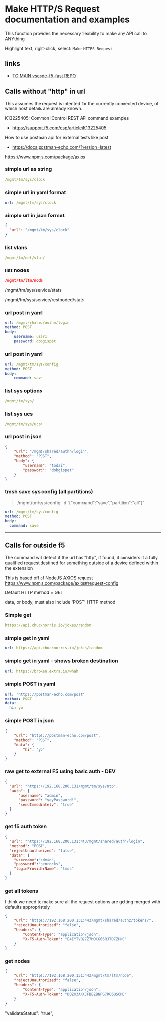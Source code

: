 
# Make HTTP/S Request documentation and examples

This function provides the necessary flexbility to make any API call to ANYthing

Highlight text, right-click, select: `Make HTTPS Request`

## links

- [TO MAIN vscode-f5-fast REPO](https://github.com/DumpySquare/vscode-f5-fast)

## Calls without "http" in url

This assumes the request is intented for the currently connected device, of which host details are already known.

K13225405: Common iControl REST API command examples

- <https://support.f5.com/csp/article/K13225405>

How to use postman api for external tests like post

- <https://docs.postman-echo.com/?version=latest>

<https://www.npmjs.com/package/axios>

### simple url as string

```yaml
/mgmt/tm/sys/clock
```

### simple url in yaml format

```yaml
url: /mgmt/tm/sys/clock
```

### simple url in json format

```json
{
  "url": "/mgmt/tm/sys/clock"
}
```

### list vlans

```yaml
/mgmt/tm/net/vlan/
```

### list nodes

```json
/mgmt/tm/ltm/node
```

/mgmt/tm/sys/service/stats

/mgmt/tm/sys/service/restnoded/stats

### url post in yaml

```yaml
url: /mgmt/shared/authn/login
method: POST
body:
    username: user1
    password: dobgispet

```

### url post in yaml

```yaml
url: /mgmt/tm/sys/config
method: POST
body:
    command: save
```

### list sys options

```yaml
/mgmt/tm/sys/
```

### list sys ucs

```yaml
/mgmt/tm/sys/ucs/
```

### url post in json

```json
{
    "url": "/mgmt/shared/authn/login",
    "method": "POST",
    "body": {
        "username": "todai",
        "password": "dobgispet"
    }
}
```

### tmsh save sys config (all partitions)

><POST> /mgmt/tm/sys/config  -d '{"command":"save","partition":"all"}'

```yaml
url: /mgmt/tm/sys/config
method: POST
body:
  command: save
```

---

## Calls for outside f5

The command will detect if the url has "http", if found, it considers it a fully qualified request destined for something outside of a device defined within the extension

This is based off of NodeJS AXIOS request
https://www.npmjs.com/package/axios#request-config

Default HTTP method = GET

data, or body, must also include 'POST' HTTP method

### Simple get

```yaml
https://api.chucknorris.io/jokes/random
```

### simple get in yaml

```yaml
url: https://api.chucknorris.io/jokes/random
```

### simple get in yaml - shows broken destination

```yaml
url: https://broken.extra.io/whah
```

### simple POST in yaml

```yaml
url: 'https://postman-echo.com/post'
method: POST
data:
  hi: yo
```

### simple POST in json

```json
{
    "url": "https://postman-echo.com/post",
    "method": "POST",
    "data": {
        "hi": "yo"
    }
}
```

### raw get to external F5 using basic auth - DEV

```json
{
  "url": "https://192.168.200.131/mgmt/tm/sys/ntp",
  "auth": {
      "username": "admin",
      "password": "yayPassword!",
      "sendImmediately": "true"
  }
}
```

### get f5 auth token

```json
{
  "url": "https://192.168.200.131:443/mgmt/shared/authn/login",
  "method": "POST",
  "rejectUnauthorized": "false",
  "data": {
    "username":"admin",
    "password":"benrocks",
    "loginProviderName": "tmos"
  }
}
```

### get all tokens

I think we need to make sure all the request options are getting merged with defaults appropriately

```json
{
    "url": "https://192.168.200.131:443/mgmt/shared/authz/tokens/",
    "rejectUnauthorized": "false",
    "headers": {
        "Content-Type": "application/json",
        "X-F5-Auth-Token": "E4IYTVO27Z7MOCG66RJTD7ZHNQ"
    }
}
```

### get nodes

```json
{
    "url": "https://192.168.200.131:443/mgmt/tm/ltm/node",
    "rejectUnauthorized": "false",
    "headers": {
        "Content-Type": "application/json",
        "X-F5-Auth-Token": "DBZX3AKXJFBBZBNPG7RC6QS6MD"
    }
}
```

"validateStatus": "true",

